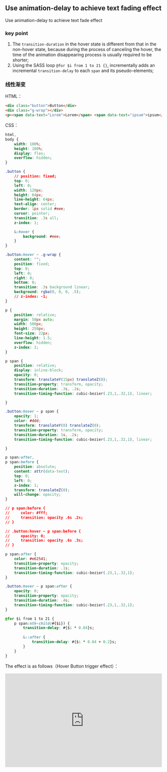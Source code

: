 ## Use animation-delay to achieve text fading effect

Use animation-delay to achieve text fade effect

### key point

1. The `transition-duration` in the hover state is different from that in the non-hover state, because during the process of canceling the hover, the time of the animation disappearing process is usually required to be shorter;
2. Using the SASS loop `@for $i from 1 to 21 {}`, incrementally adds an incremental `transition-delay` to each `span` and its pseudo-elements;

### 线性渐变
HTML：
```HTML
<div class="button">Button</div>
<div class="g-wrap"></div>
<p><span data-text="Lorem">Lorem</span> <span data-text="ipsum">ipsum</span> <span data-text="dolor">dolor</span> <span data-text="sit">sit</span> <span data-text="amet">amet</span> <span data-text="consectetur">consectetur</span> <span data-text="adipisicing">adipisicing</span> <span data-text="elit.">elit.</span> <span data-text="Mollitia">Mollitia</span> <span data-text="nostrum">nostrum</span> <span data-text="placeat">placeat</span> <span data-text="consequatur">consequatur</span> <span data-text="deserunt">deserunt</span> <span data-text="velit">velit</span> <span data-text="ducimus">ducimus</span> <span data-text="possimus">possimus</span> <span data-text="commodi">commodi</span> <span data-text="temporibus">temporibus</span> <span data-text="debitis">debitis</span> <span data-text="quam.">quam.</span></p>
```

CSS：
```CSS
html,
body {
    width: 100%;
    height: 100%;
    display: flex;
    overflow: hidden;
}

.button {
    // position: fixed;
    top: 0;
    left: 0;
    width: 120px;
    height: 64px;
    line-height: 64px;
    text-align: center;
    border: 1px solid #eee;
    cursor: pointer;
    transition: .3s all;
    z-index: 1;

    &:hover {
        background: #eee;
    }
}

.button:hover ~ .g-wrap {
    content: "";
    position: fixed;
    top: 0;
    left: 0;
    right: 0;
    bottom: 0;
    transition: .3s background linear;
    background: rgba(0, 0, 0, .5);
    // z-index: -1;
}

p {
    position: relative;
    margin: 50px auto;
    width: 500px;
    height: 250px;
    font-size: 22px;
    line-height: 1.5;
    overflow: hidden;
    z-index: 2;
}

p span {
    position: relative;
    display: inline-block;
    opacity: 0;
    transform: translateY(15px) translateZ(0);
    transition-property: transform, opacity;
    transition-duration: .3s, .2s;
    transition-timing-function: cubic-bezier(.23,1,.32,1), linear;

}

.button:hover ~ p span {
    opacity: 1;
    color: #ddd;
    transform: translateY(0) translateZ(0);
    transition-property: transform, opacity;
    transition-duration: 1s, .2s;
    transition-timing-function: cubic-bezier(.23,1,.32,1), linear;

}

p span:after,
p span:before {
    position: absolute;
    content: attr(data-text);
    top: 0;
    left: 0;
    z-index: 1;
    transform: translateZ(0);
    will-change: opacity;
}

// p span:before {
//     color: #fff;
//     transition: opacity .6s .2s;
// }

// .button:hover ~ p span:before {
//     opacity: 0;
//     transition: opacity .6s .3s;
// }

p span:after {
    color: #e62541;
    transition-property: opacity;
    transition-duration: .1s;
    transition-timing-function: cubic-bezier(.23,1,.32,1);
}

.button:hover ~ p span:after {
    opacity: 0;
    transition-property: opacity;
    transition-duration: .4s;
    transition-timing-function: cubic-bezier(.23,1,.32,1);
}

@for $i from 1 to 21 {
    p span:nth-child(#{$i}) {
        transition-delay: #{$i * 0.04}s;
        
        &::after {
            transition-delay: #{$i * 0.04 + 0.2}s;
        }
    }
}
```

The effect is as follows（Hover Button trigger effect）：

<iframe height="300" style="width: 100%;" scrolling="no" title="animation-delay-control-text-effect" src="https://codepen.io/dvha/embed/dywjWQb?default-tab=html%2Cresult" frameborder="no" loading="lazy" allowtransparency="true" allowfullscreen="true">
  See the Pen <a href="https://codepen.io/dvha/pen/dywjWQb">
  animation-delay-control-text-effect</a> by HaDV (<a href="https://codepen.io/dvha">@dvha</a>)
  on <a href="https://codepen.io">CodePen</a>.
</iframe>